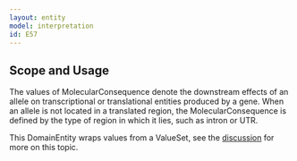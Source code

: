 ```yaml
---
layout: entity
model: interpretation
id: E57
---
```


Scope and Usage
---------------

The values of MolecularConsequence denote the downstream effects of an allele on transcriptional or translational entities produced by a gene.  When an allele is not located in a translated region, the MolecularConsequence is defined by the type of region in which it lies, such as intron or UTR.

This DomainEntity wraps values from a ValueSet, see the [discussion](../../../user/discussion/domain_entity.html) for more on this topic.

